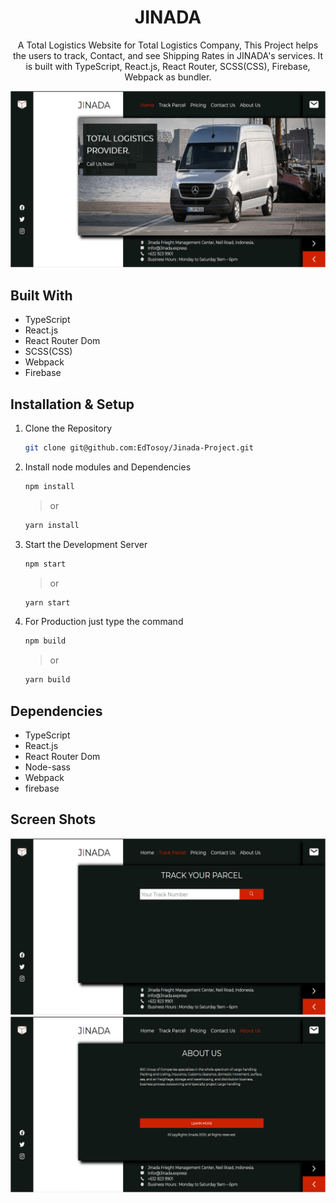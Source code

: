 <h1 align="center">
  JINADA 
  
</h1>
<p align="center">
  A Total Logistics Website for Total Logistics Company,
  This Project helps the users to track, Contact, and see Shipping Rates in JINADA's services. It is
  built with TypeScript, React.js, React Router, SCSS(CSS), Firebase, Webpack as bundler.
</p>

![demo](https://github.com/EdTosoy/Jinada-Project/blob/master/Demo.png?raw=true)

## Built With

- TypeScript
- React.js
- React Router Dom
- SCSS(CSS)
- Webpack
- Firebase

## Installation & Setup

1. Clone the Repository

   ```sh
   git clone git@github.com:EdTosoy/Jinada-Project.git
   ```

2. Install node modules and Dependencies

   ```sh
   npm install
   ```

   > or

   ```sh
   yarn install
   ```

3. Start the Development Server

   ```sh
   npm start
   ```

   > or

   ```sh
   yarn start
   ```

4. For Production just type the command

   ```sh
   npm build
   ```

   > or

   ```sh
   yarn build
   ```

## Dependencies

- TypeScript
- React.js
- React Router Dom
- Node-sass
- Webpack
- firebase

## Screen Shots

![demo](https://github.com/EdTosoy/Jinada-Project/blob/master/ScreenShot1.png?raw=true)
![demo](https://github.com/EdTosoy/Jinada-Project/blob/master/ScreenShot2.png?raw=true)

